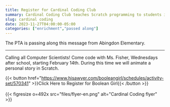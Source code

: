 ```yaml
--- 
title: Register for Cardinal Coding Club
summary: Cardinal Coding Club teaches Scratch programming to students in 3rd to 5th grade.
slug: cardinal coding
date: 2023-11-27T04:00:00-05:00
categories: ["enrichment","passed along"]
---
```


The PTA is passing along this message from Abingdon Elementary.

---

Calling all Computer Scientists! Come code with Ms. Fisher, Wednesdays after school, starting February 14th. During this time we will animate a personal story in Scratch.

{{< button href="https://www.hisawyer.com/booleangirl/schedules/activity-set/570341" >}}Click Here to Register for Boolean Girl{{< /button >}}
<br><br>
{{< figresize o=492x src="files/flyer-en.png" alt="Cardinal Coding flyer" >}}